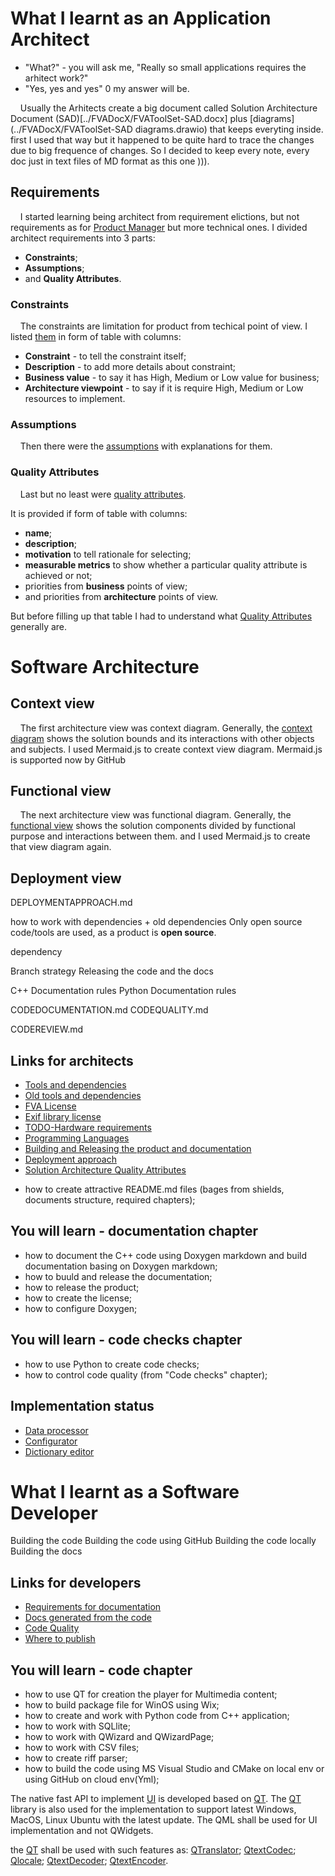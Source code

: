 # What I learnt as an Application Architect
- "What?" - you will ask me, "Really so small applications requires the arhitect work?"
- "Yes, yes and yes" 0 my answer will be.

&nbsp;&nbsp;&nbsp; Usually the Arhitects create a big document called Solution Architecture Document (SAD)[../FVADocX/FVAToolSet-SAD.docx] plus [diagrams](../FVADocX/FVAToolSet-SAD diagrams.drawio) that keeps everyting inside.
first I used that way but it happened to be quite hard to trace the changes due to big frequence of changes.
So I decided to keep every note, every doc just in text files of MD format as this one ))).

## Requirements 
&nbsp;&nbsp;&nbsp; I started learning being architect from requirement elictions, but not requirements as for [Product Manager](./LEARNT_AS_PM.md) but more technical ones.
I divided architect requirements into 3 parts:
- **Constraints**;
- **Assumptions**;
- and **Quality Attributes**.

### Constraints
&nbsp;&nbsp;&nbsp; The constraints are limitation for product from techical point of view.
I listed [them](./REQUIREMENTS_SA.md#constraints) in form of table with columns:
- **Constraint** - to tell the constraint itself;
- **Description** - to add more details about constraint;
- **Business value** - to say it has High, Medium or Low value for business;
- **Architecture viewpoint** - to say if it is require High, Medium or Low resources to implement.

### Assumptions
&nbsp;&nbsp;&nbsp; Then there were the [assumptions](./REQUIREMENTS_SA.md#constraints) with explanations for them. 

### Quality Attributes
&nbsp;&nbsp;&nbsp; Last but no least were [quality attributes](./QUALITYATTRIBUTES_FVA.md).

It is provided if form of table with columns:
- **name**; 
- **description**;
- **motivation** to tell rationale for selecting;
- **measurable metrics** to show whether a particular quality attribute is achieved or not;
- priorities from **business** points of view;
- and priorities from **architecture** points of view.

But before filling up that table I had to understand what [Quality Attributes](./QUALITYATTRIBUTES.md) generally are.

# Software Architecture

## Context view 
&nbsp;&nbsp;&nbsp; The first architecture view was context diagram.
Generally, the [context diagram](./VIEWCONTEXT.md) shows the solution bounds and its interactions with other objects and subjects.
I used Mermaid.js to create context view diagram.
Mermaid.js is supported now by GitHub 

## Functional view
&nbsp;&nbsp;&nbsp; The next architecture view was functional diagram.
Generally, the [functional view](./VIEWFUNCTIONAL.md) shows the solution components divided by functional purpose and interactions between them.
and I used Mermaid.js to create that view diagram again.

## Deployment view
DEPLOYMENTAPPROACH.md


how to work with dependencies + old dependencies
Only open source code/tools are used, as a product is **open source**.

dependency 

Branch strategy
Releasing the code and the docs

C++ Documentation rules
Python Documentation rules

CODEDOCUMENTATION.md
CODEQUALITY.md

CODEREVIEW.md

## Links for architects 

- [Tools and dependencies](FVADocMD/DEPENDENCIES.md)
- [Old tools and dependencies](FVADocMD/DEPENDENCIES_OLD.md)
- [FVA License](FVADocMD/LICENSE.md)
- [Exif library license](FVACommonLib/LICENSE)
- [TODO-Hardware requirements](TODO)
- [Programming Languages](FVADocMD/PROGRAMMINGLANGUAGE.md)
- [Building and Releasing the product and documentation](FVADocMD/BUILD&RELEASE.md)
- [Deployment approach](FVADocMD/DEPLOYMENTAPPROACH.md)
- [Solution Architecture Quality Attributes](FVADocMD/QUALITYATTRIBUTES.md)


* how to create attractive README.md files (bages from shields, documents structure, required chapters);
## You will learn - documentation chapter
* how to document the C++ code using Doxygen markdown and build documentation basing on Doxygen markdown;
* how to buuld and release the documentation;
* how to release the product;
* how to create the license;
* how to configure Doxygen;

## You will learn - code checks chapter
* how to use Python to create code checks;
* how to control code quality (from "Code checks" chapter);

## Implementation status
- [Data processor](FVADataProcessor/IMPLEMENTATIONSTATUS.MD)
- [Configurator](FVAConfigurator/IMPLEMENTATIONSTATUS.MD)
- [Dictionary editor](FVADictionaryEditor/IMPLEMENTATIONSTATUS.MD)


# What I learnt as a Software Developer

Building the code 
Building the code using GitHub
Building the code locally
Building the docs

## Links for developers
- [Requirements for documentation](FVADocMD/CODEDOCUMENTATION.md)
- [Docs generated from the code](https://dimanikulin.github.io/fva/)
- [Code Quality](FVADocMD/CODEQUALITY.md)
- [Where to publish](FVADocMD/WHERETOPUBLISH.md)

## You will learn - code chapter
* how to use QT for creation the player for Multimedia content;
* how to build package file for WinOS using Wix;
* how to create and work with Python code from C++ application;
* how to work with SQLlite;
* how to work with QWizard and QWizardPage;
* how to work with CSV files;
* how to create riff parser;
* how to build the code using MS Visual Studio and CMake on local env or using GitHub on cloud env(Yml);

The native fast API to implement [UI](https://en.wikipedia.org/wiki/User_interface) is developed based on [QT](https://en.wikipedia.org/wiki/Qt_(software)). 
The [QT](https://en.wikipedia.org/wiki/Qt_(software)) library is also used for the implementation to support latest Windows, MacOS, Linux Ubuntu with the latest update. 
The QML shall be used for UI implementation and not QWidgets.

the [QT](https://en.wikipedia.org/wiki/Qt_(software)) shall be used with such features as:
[QTranslator](https://doc.qt.io/qt-5/qtranslator.html);
[QtextCodec](https://doc.qt.io/qt-5/qtextcodec.html);
[Qlocale](https://doc.qt.io/qt-5/qlocale.html);
[QtextDecoder](https://doc.qt.io/qt-5/qtextdecoder.html);
[QtextEncoder](https://doc.qt.io/qt-5/qtextencoder.html).
